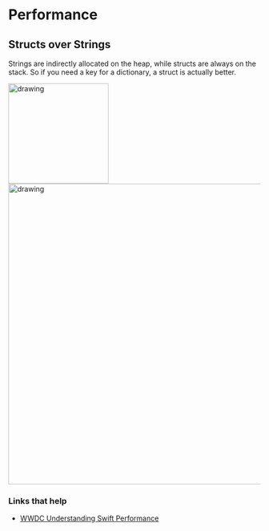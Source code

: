 # Performance

## Structs over Strings

Strings are indirectly allocated on the heap, while structs are always on the stack. So if you need a key for a dictionary, a struct is actually better.

<img src="https://github.com/jrasmusson/ios-starter-kit/blob/master/advanced/images/string-key.png" alt="drawing" width="200"/>

<img src="https://github.com/jrasmusson/ios-starter-kit/blob/master/advanced/images/struct-over-string.png" alt="drawing" width="600"/>

### Links that help

- [WWDC Understanding Swift Performance](https://developer.apple.com/videos/play/wwdc2016/416/)



